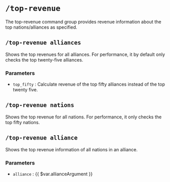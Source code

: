 # `/top-revenue`

The top-revenue command group provides revenue information about
the top nations/alliances as specified.

## `/top-revenue alliances`

Shows the top revenues for all alliances. For performance, it
by default only checks the top twenty-five alliances.

### Parameters

- `top_fifty` : Calculate revenue of the top fifty alliances
  instead of the top twenty five.

## `/top-revenue nations`

Shows the top revenue for all nations. For performance, it only
checks the top fifty nations.

## `/top-revenue alliance`

Shows the top revenue information of all nations in an alliance.

### Parameters

- `alliance` : {{ $var.allianceArgument }}
